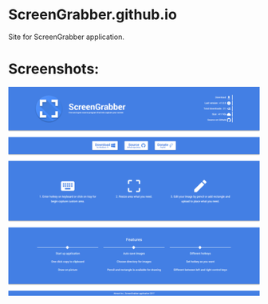 # ScreenGrabber.github.io
Site for ScreenGrabber application. 

# Screenshots:
<img src="image_2017-09-11_00-56-03.png"/>
